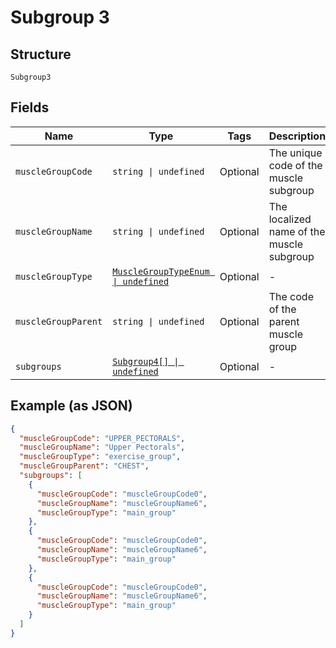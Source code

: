 
# Subgroup 3

## Structure

`Subgroup3`

## Fields

| Name | Type | Tags | Description |
|  --- | --- | --- | --- |
| `muscleGroupCode` | `string \| undefined` | Optional | The unique code of the muscle subgroup |
| `muscleGroupName` | `string \| undefined` | Optional | The localized name of the muscle subgroup |
| `muscleGroupType` | [`MuscleGroupTypeEnum \| undefined`](../../doc/models/muscle-group-type-enum.md) | Optional | - |
| `muscleGroupParent` | `string \| undefined` | Optional | The code of the parent muscle group |
| `subgroups` | [`Subgroup4[] \| undefined`](../../doc/models/subgroup-4.md) | Optional | - |

## Example (as JSON)

```json
{
  "muscleGroupCode": "UPPER_PECTORALS",
  "muscleGroupName": "Upper Pectorals",
  "muscleGroupType": "exercise_group",
  "muscleGroupParent": "CHEST",
  "subgroups": [
    {
      "muscleGroupCode": "muscleGroupCode0",
      "muscleGroupName": "muscleGroupName6",
      "muscleGroupType": "main_group"
    },
    {
      "muscleGroupCode": "muscleGroupCode0",
      "muscleGroupName": "muscleGroupName6",
      "muscleGroupType": "main_group"
    },
    {
      "muscleGroupCode": "muscleGroupCode0",
      "muscleGroupName": "muscleGroupName6",
      "muscleGroupType": "main_group"
    }
  ]
}
```

